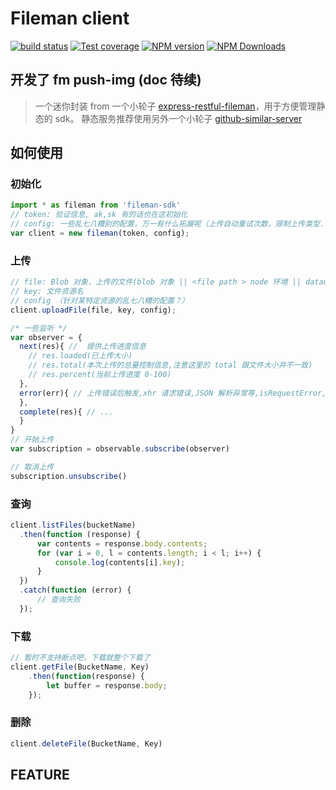# Fileman client

[![build status](https://img.shields.io/travis/big-wheel/fileman-client/master.svg?style=flat-square)](https://travis-ci.org/big-wheel/fileman-client)
[![Test coverage](https://img.shields.io/codecov/c/github/big-wheel/fileman-client.svg?style=flat-square)](https://codecov.io/github/big-wheel/fileman-client?branch=master)
[![NPM version](https://img.shields.io/npm/v/fileman-client.svg?style=flat-square)](https://www.npmjs.com/package/fileman-client)
[![NPM Downloads](https://img.shields.io/npm/dm/fileman-client.svg?style=flat-square&maxAge=43200)](https://www.npmjs.com/package/fileman-client)

## 开发了 fm push-img (doc 待续)

> 一个迷你封装 from 一个小轮子 [express-restful-fileman](https://github.com/big-wheel/express-restful-fileman)，用于方便管理静态的 sdk。
静态服务推荐使用另外一个小轮子 [github-similar-server](https://github.com/big-wheel/github-similar-server)

## 如何使用
### 初始化
```javascript
import * as fileman from 'fileman-sdk'
// token: 验证信息, ak,sk 有的话也在这初始化
// config: 一些乱七八糟别的配置，万一有什么拓展呢（上传自动重试次数，限制上传类型..
var client = new fileman(token, config);
```

### 上传
```javascript
// file: Blob 对象，上传的文件(blob 对象 || <file path > node 环境 || dataurl ...)
// key: 文件资源名
// config （针对某特定资源的乱七八糟的配置？）
client.uploadFile(file, key, config);

/* 一些监听 */
var observer = {
  next(res){ //  提供上传进度信息
    // res.loaded(已上传大小)
    // res.total(本次上传的总量控制信息,注意这里的 total 跟文件大小并不一致)
    // res.percent(当前上传进度 0-100)
  },
  error(err){ // 上传错误后触发,xhr 请求错误,JSON 解析异常等,isRequestError,reqId,code,message
  }, 
  complete(res){ // ...
  }
}
// 开始上传
var subscription = observable.subscribe(observer)

// 取消上传
subscription.unsubscribe()
```

### 查询
```javascript
client.listFiles(bucketName)
  .then(function (response) {
      var contents = response.body.contents;
      for (var i = 0, l = contents.length; i < l; i++) {
          console.log(contents[i].key);
      }
  })
  .catch(function (error) {
      // 查询失败
  });
```

### 下载

```javascript
// 暂时不支持断点吧，下载就整个下载了
client.getFile(BucketName, Key)
    .then(function(response) {
        let buffer = response.body;
    });
```

### 删除
```javascript
client.deleteFile(BucketName, Key)
```


## FEATURE
